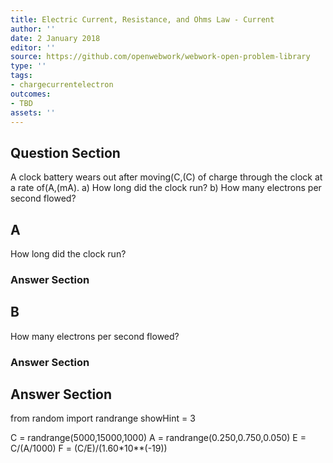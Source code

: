 ```yaml
---
title: Electric Current, Resistance, and Ohms Law - Current
author: ''
date: 2 January 2018
editor: ''
source: https://github.com/openwebwork/webwork-open-problem-library
type: ''
tags:
- chargecurrentelectron
outcomes:
- TBD
assets: ''
---
```


## Question Section 

A clock battery wears out after moving(C,(C) of charge through the clock at a rate of(A,(mA).
a) How long did the clock run?
b) How many electrons per second flowed?

## A
How long did the clock run?
### Answer Section
## B
How many electrons per second flowed?
### Answer Section


## Answer Section

from random import randrange
showHint = 3

C = randrange(5000,15000,1000)
A = randrange(0.250,0.750,0.050)
E = C/(A/1000)
F = (C/E)/(1.60*10**(-19))